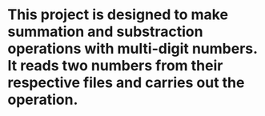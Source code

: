 # This project is designed to make summation and substraction operations with multi-digit numbers. It reads two numbers from their respective files and carries out the operation.
